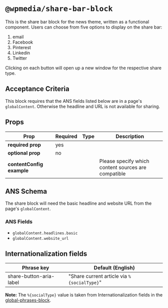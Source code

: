 # `@wpmedia/share-bar-block`

This is the share bar block for the news theme, written as a functional component. Users can choose from five options to display on the share bar:

1. email
2. Facebook
3. Pinterest
4. Linkedin
5. Twitter

Clicking on each button will open up a new window for the respective share type.

## Acceptance Criteria

This block requires that the ANS fields listed below are in a page's `globalContent`. Otherwise the headline
and URL is not available for sharing.

## Props

| **Prop**                  | **Required** | **Type** | **Description**                                     |
| ------------------------- | ------------ | -------- | --------------------------------------------------- |
| **required prop**         | yes          |          |                                                     |
| **optional prop**         | no           |          |                                                     |
| **contentConfig example** |              |          | Please specify which content sources are compatible |

## ANS Schema

The share block will need the basic headline and website URL from the page's `globalContent`.

### ANS Fields

- `globalContent.headlines.basic`
- `globalContent.website_url`

## Internationalization fields

| Phrase key              | Default (English)                           |
| ----------------------- | ------------------------------------------- |
| share-button-aria-label | "Share current article via `%{socialType}`" |

**Note:** The `%{socialType}` value is taken from Internationalization fields in the
[global-phrases-block](https://github.com/WPMedia/arc-themes-blocks/tree/arc-themes-release-version-2.0.1/blocks/global-phrases-block).
